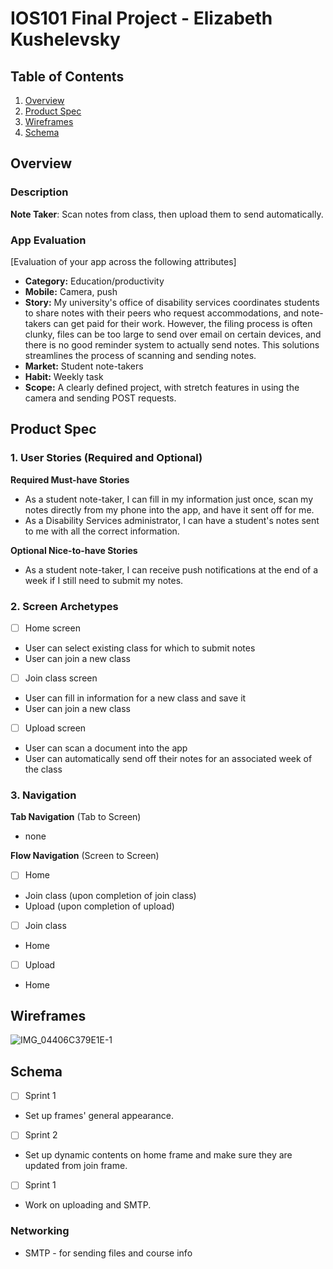 # IOS101 Final Project - Elizabeth Kushelevsky

## Table of Contents

1. [Overview](#Overview)
2. [Product Spec](#Product-Spec)
3. [Wireframes](#Wireframes)
4. [Schema](#Schema)

## Overview

### Description

**Note Taker**: Scan notes from class, then upload them to send automatically.

### App Evaluation

[Evaluation of your app across the following attributes]
- **Category:** Education/productivity
- **Mobile:** Camera, push
- **Story:** My university's office of disability services coordinates students to share notes with their peers who request accommodations, and note-takers can get paid for their work. However, the filing process is often clunky, files can be too large to send over email on certain devices, and there is no good reminder system to actually send notes. This solutions streamlines the process of scanning and sending notes.
- **Market:** Student note-takers
- **Habit:** Weekly task
- **Scope:** A clearly defined project, with stretch features in using the camera and sending POST requests.

## Product Spec

### 1. User Stories (Required and Optional)

**Required Must-have Stories**

* As a student note-taker, I can fill in my information just once, scan my notes directly from my phone into the app, and have it sent off for me.
* As a Disability Services administrator, I can have a student's notes sent to me with all the correct information.

**Optional Nice-to-have Stories**

* As a student note-taker, I can receive push notifications at the end of a week if I still need to submit my notes.

### 2. Screen Archetypes

- [ ] Home screen
* User can select existing class for which to submit notes
* User can join a new class

- [ ] Join class screen
* User can fill in information for a new class and save it
* User can join a new class

- [ ] Upload screen
* User can scan a document into the app
* User can automatically send off their notes for an associated week of the class

### 3. Navigation

**Tab Navigation** (Tab to Screen)

* none

**Flow Navigation** (Screen to Screen)

- [ ] Home
* Join class (upon completion of join class)
* Upload (upon completion of upload)

- [ ] Join class
* Home

- [ ] Upload
* Home

## Wireframes

![IMG_04406C379E1E-1](https://hackmd.io/_uploads/HJQmeBwylg.jpg)

## Schema 

- [ ] Sprint 1
* Set up frames' general appearance.

- [ ] Sprint 2
* Set up dynamic contents on home frame and make sure they are updated from join frame.

- [ ] Sprint 1
* Work on uploading and SMTP.

### Networking

- SMTP - for sending files and course info
